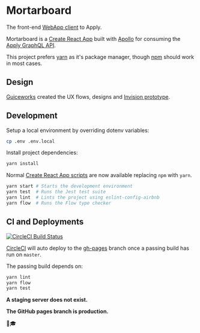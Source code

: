 # Mortarboard
The front-end [WebApp client][app] to Apply.

Mortarboard is a [Create React App][cra] built with [Apollo][apollo] for
consuming the [Apply GraphQL API][api].

This project prefers [yarn][yarn] as it's package manager, though [npm][npm]
should work in most cases.

## Design
[Guiceworks][guiceworks] created the UX flows, designs and [Invision prototype][prototype].

## Development
Setup a local environment by overriding dotenv variables:

```sh
cp .env .env.local
```

Install project dependencies:

```sh
yarn install
```

Normal [Create React App scripts][cra_scripts] are now available replacing `npm`
with `yarn`.

```sh
yarn start # Starts the development environment
yarn test  # Runs the Jest test suite
yarn lint  # Lints the project using eslint-config-airbnb
yarn flow  # Runs the Flow type checker
```

## CI and Deployments
[![CircleCI Build Status](https://circleci.com/gh/turingschool/apply-webapp/tree/master.svg?style=svg)](https://circleci.com/gh/turingschool/apply-webapp/tree/master)

[CircleCI][circle] will auto deploy to the [gh-pages][pages] branch once a passing
build has run on `master`.

The passing build depends on:

```sh
yarn lint
yarn flow
yarn test
```

**A staging server does not exist.**

**The GitHub pages branch is production.**

👋🎓 

<!-- Links -->
[api]: https://github.com/turingschool/apply
[apollo]: https://www.apollographql.com/docs/react/ 
[app]: https://turingschool.github.io/apply-webapp/
[circle]: https://circleci.com/gh/turingschool/apply-webapp
[cra]: https://github.com/facebookincubator/create-react-app/blob/master/packages/react-scripts/template/README.md
[cra_scripts]: https://github.com/facebookincubator/create-react-app/blob/master/packages/react-scripts/template/README.md#available-scripts
[guiceworks]: http://www.guice.works
[npm]: https://www.npmjs.com/get-npm
[pages]: https://github.com/turingschool/apply-webapp/tree/gh-pages
[prototype]: https://projects.invisionapp.com//share/87BC70RUV
[yarn]: https://yarnpkg.com/en/ 
